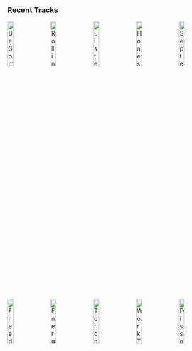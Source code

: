 ### Recent Tracks
[<img src='https://lastfm.freetls.fastly.net/i/u/300x300/f75a46b6b7217c935abb8675296d9eb4.png' width='16%' height='16%' alt='Be Somebody'>](https://www.last.fm/music/cvbz/_/be%2bsomebody)&nbsp;&nbsp;&nbsp;&nbsp;[<img src='https://lastfm.freetls.fastly.net/i/u/300x300/75075bd01c96465e54fc250b22f83296.png' width='16%' height='16%' alt='Rolling in the Deep'>](https://www.last.fm/music/adele/_/rolling%2bin%2bthe%2bdeep)&nbsp;&nbsp;&nbsp;&nbsp;[<img src='https://lastfm.freetls.fastly.net/i/u/300x300/d6acd3d55ac149e3be9f08d31f45e75a.png' width='16%' height='16%' alt='Listen to the Music'>](https://www.last.fm/music/the%2bdoobie%2bbrothers/_/listen%2bto%2bthe%2bmusic)&nbsp;&nbsp;&nbsp;&nbsp;[<img src='https://lastfm.freetls.fastly.net/i/u/300x300/d60d700f89ce453bc5d43c001916089b.png' width='16%' height='16%' alt='Honest'>](https://www.last.fm/music/the%2bneighbourhood/_/honest)&nbsp;&nbsp;&nbsp;&nbsp;[<img src='https://lastfm.freetls.fastly.net/i/u/300x300/c7215300a5d38bed1000dbd54337f1b3.png' width='16%' height='16%' alt='September'>](https://www.last.fm/music/earth%252c%2bwind%2b%2526%2bfire/_/september)&nbsp;&nbsp;&nbsp;&nbsp;<br>[<img src='https://lastfm.freetls.fastly.net/i/u/300x300/dc46e978d1f1df0599a9f160b265c31e.png' width='16%' height='16%' alt='Freedom! 90'>](https://www.last.fm/music/george%2bmichael/_/freedom%2521%2b%252790)&nbsp;&nbsp;&nbsp;&nbsp;[<img src='https://lastfm.freetls.fastly.net/i/u/300x300/c1fd38bca08c43a99b35813db7a7e7ef.png' width='16%' height='16%' alt='Energy Czar'>](https://www.last.fm/music/the%2bzolas/_/energy%2bczar)&nbsp;&nbsp;&nbsp;&nbsp;[<img src='https://lastfm.freetls.fastly.net/i/u/300x300/658d124078f352652ca94650abe36a5b.png' width='16%' height='16%' alt='Toronto'>](https://www.last.fm/music/jamws/_/toronto)&nbsp;&nbsp;&nbsp;&nbsp;[<img src='https://lastfm.freetls.fastly.net/i/u/300x300/d235e5e2780fefef901cd8c2d185f877.png' width='16%' height='16%' alt='Work This Body'>](https://www.last.fm/music/walk%2bthe%2bmoon/_/work%2bthis%2bbody)&nbsp;&nbsp;&nbsp;&nbsp;[<img src='https://lastfm.freetls.fastly.net/i/u/300x300/0963f32fd7e06bbab90024c9dd06a4d2.png' width='16%' height='16%' alt='Dissolve'>](https://www.last.fm/music/absofacto/_/dissolve)&nbsp;&nbsp;&nbsp;&nbsp;<br>